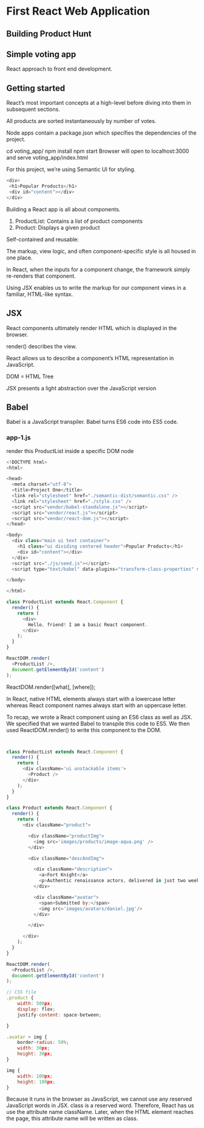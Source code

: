 # First React Web Application

## Building Product Hunt
## Simple voting app 

React approach to front end development.

## Getting started
React’s most important concepts at a high-level before diving into them in subsequent sections.

All products are sorted instantaneously by number of votes.

Node apps contain a package.json which specifies the dependencies of the project.

cd voting_app/
npm install
npm start
Browser will open to localhost:3000 and serve voting_app/index.html

For this project, we’re using Semantic UI for styling.

```js
<div>
 <h1>Popular Products</h1>
 <div id="content"></div>
</div>
```

Building a React app is all about components.

1. ProductList: Contains a list of product components 
2. Product: Displays a given product

Self-contained and reusable: 

The markup, view logic, and often component-specific style is all housed in one place. 

In React, when the inputs for a component change, the framework simply re-renders that component.

Using JSX enables us to write the markup for our component views in a familiar, HTML-like syntax.

## JSX
React components ultimately render HTML which is displayed in the browser.

render() describes the view.

React allows us to describe a component’s HTML representation in JavaScript.

DOM = HTML Tree

JSX presents a light abstraction over the JavaScript version
 
## Babel
 Babel is a JavaScript transpiler. Babel turns ES6 code into ES5 code.
 
### app-1.js
render this ProductList inside a specific DOM node

```js
<!DOCTYPE html>
<html>

<head>
  <meta charset="utf-8">
  <title>Project One</title>
  <link rel="stylesheet" href="./semantic-dist/semantic.css" />
  <link rel="stylesheet" href="./style.css" />
  <script src="vendor/babel-standalone.js"></script>
  <script src="vendor/react.js"></script>
  <script src="vendor/react-dom.js"></script>
</head>

<body>
  <div class="main ui text container">
    <h1 class="ui dividing centered header">Popular Products</h1>
    <div id="content"></div>
  </div>
  <script src="./js/seed.js"></script>
  <script type="text/babel" data-plugins="transform-class-properties" src="./js/app-1.js"></script>

</body>

</html>

class ProductList extends React.Component {
  render() {
    return (
      <div>
        Hello, friend! I am a basic React component.
      </div>
    );
  }
}

ReactDOM.render(
  <ProductList />,
  document.getElementById('content')
);
```

ReactDOM.render([what], [where]);

In React, native HTML elements always start with a lowercase letter whereas React component names always start with an uppercase letter.

To recap, we wrote a React component using an ES6 class as well as JSX. We specified that we wanted Babel to transpile this code to ES5. We then used ReactDOM.render() to write this component to the DOM.

```js


class ProductList extends React.Component {
  render() {
    return (
      <div className='ui unstackable items'>
        <Product />
      </div>
    );
  }
}

class Product extends React.Component {
  render() {
    return (
      <div className="product">

        <div className="productImg">
          <img src='images/products/image-aqua.png' />
        </div>

        <div className="descAndImg">

          <div className="description">
            <a>Fort Knight</a>
            <p>Authentic renaissance actors, delivered in just two weeks.</p>
          </div>

          <div className="avatar">
            <span>Submitted by:</span>
            <img src='images/avatars/daniel.jpg'/>
          </div>

        </div>

      </div>
    );
  }
}

ReactDOM.render(
  <ProductList />,
  document.getElementById('content')
);

// CSS file
.product {
    width: 500px;
    display: flex;
    justify-content: space-between;

}

.avatar > img {
    border-radius: 50%;
    width: 30px;
    height: 30px;
}

img {
    width: 100px;
    height: 100px;
}

```

Because it runs in the browser as JavaScript, we cannot use any reserved JavaScript words in JSX. class is a reserved word. Therefore, React has us use the attribute name className. Later, when the HTML element reaches the page, this attribute name will be written as class.
